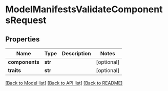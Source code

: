 # ModelManifestsValidateComponentsRequest

## Properties
Name | Type | Description | Notes
------------ | ------------- | ------------- | -------------
**components** | **str** |  | [optional] 
**traits** | **str** |  | [optional] 

[[Back to Model list]](../README.md#documentation-for-models) [[Back to API list]](../README.md#documentation-for-api-endpoints) [[Back to README]](../README.md)


